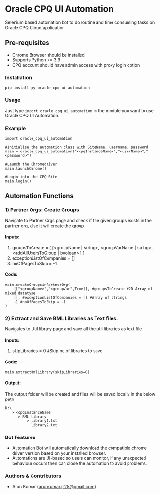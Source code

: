 # Oracle CPQ UI Automation
Selenium based automation bot to do routine and time consuming tasks on Oracle CPQ Cloud application.

## Pre-requisites
* Chrome Browser should be installed
* Supports Python >= 3.9
* CPQ account should have admin access with proxy login option


### Installation
```
pip install py-oracle-cpq-ui-automation
```
### Usage
Just type `import oracle_cpq_ui_automation` in the module you want to use Oracle CPQ UI Automation.

### Example
```
import oracle_cpq_ui_automation

#Initialise the automation class with SiteName, username, password
main = oracle_cpq_ui_automation("<cpqInstanceName>","<userName>","<password>") 

#Launch the Chromedriver 
main.launchChrome()

#Login into the CPQ Site
main.login()
```

## Automation Functions
### 1) Partner Orgs: Create Groups
Navigate to Partner Orgs page and check if the given groups exists in the partner org, else it will create the group

#### Inputs:
1. groupsToCreate = [ [<groupName | string>, <groupVarName | string>, <addAllUsersToGroup | boolean> ] ] 
2. exceptionListOfCompanies = [<partnerOrg-VariableName>] 
3. noOfPagesToSkip = -1

#### Code:
```
main.createGroupsinPartnerOrg(
    [["<groupName>","<groupVar",True]], #groupsToCreate #2D Array of mixed datatype
    [], #exceptionListOfCompanies = [] #Array of strings
    -1 #noOfPagesToSkip = -1
)
```
### 2) Extract and Save BML Libraries as Text files.
Navigates to Util library page and save all the util libraries as text file 

#### Inputs:
1. skipLibraries = 0 #Skip no.of.libraries to save

#### Code:
```
main.extractBmlLibrary(skipLibraries=0)
```

#### Output:
The output folder will be created and files will be saved locally in the below path
```
D:\
   > <cpqInstanceName
      > BML Library
          > library1.txt
            library2.txt
```

### Bot Features
* Automation Bot will automatically download the compatible chrome driver version based on your installed browser.
* Automations are UI-based so users can monitor, if any unexpected behaviour occurs then can close the automation to avoid problems.

### Authors & Contributors
* Arun Kumar (arunkumar.js25@gmail.com)